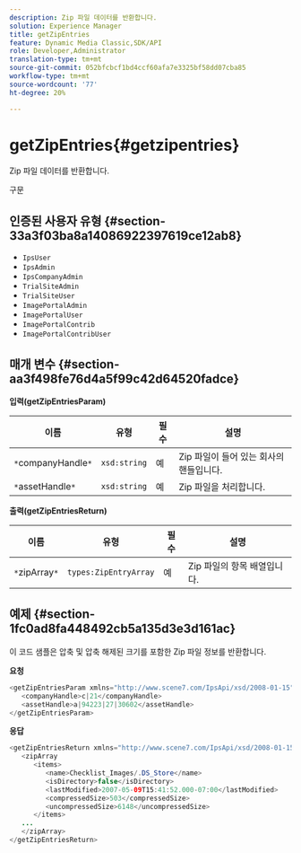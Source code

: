 ```yaml
---
description: Zip 파일 데이터를 반환합니다.
solution: Experience Manager
title: getZipEntries
feature: Dynamic Media Classic,SDK/API
role: Developer,Administrator
translation-type: tm+mt
source-git-commit: 052bfcbcf1bd4ccf60afa7e3325bf58dd07cba85
workflow-type: tm+mt
source-wordcount: '77'
ht-degree: 20%

---
```



# getZipEntries{#getzipentries}

Zip 파일 데이터를 반환합니다.

구문

## 인증된 사용자 유형 {#section-33a3f03ba8a14086922397619ce12ab8}

* `IpsUser`
* `IpsAdmin`
* `IpsCompanyAdmin`
* `TrialSiteAdmin`
* `TrialSiteUser`
* `ImagePortalAdmin`
* `ImagePortalUser`
* `ImagePortalContrib`
* `ImagePortalContribUser`

## 매개 변수 {#section-aa3f498fe76d4a5f99c42d64520fadce}

**입력(getZipEntriesParam)**

| 이름 | 유형 | 필수 | 설명 |
|---|---|---|---|
| `*`companyHandle`*` | `xsd:string` | 예 | Zip 파일이 들어 있는 회사의 핸들입니다. |
| `*`assetHandle`*` | `xsd:string` | 예 | Zip 파일을 처리합니다. |

**출력(getZipEntriesReturn)**

| 이름 | 유형 | 필수 | 설명 |
|---|---|---|---|
| `*`zipArray`*` | `types:ZipEntryArray` | 예 | Zip 파일의 항목 배열입니다. |

## 예제 {#section-1fc0ad8fa448492cb5a135d3e3d161ac}

이 코드 샘플은 압축 및 압축 해제된 크기를 포함한 Zip 파일 정보를 반환합니다.

**요청**

```java
<getZipEntriesParam xmlns="http://www.scene7.com/IpsApi/xsd/2008-01-15">
   <companyHandle>c|21</companyHandle>
   <assetHandle>a|94223|27|30602</assetHandle>
</getZipEntriesParam>
```

**응답**

```java
<getZipEntriesReturn xmlns="http://www.scene7.com/IpsApi/xsd/2008-01-15">
   <zipArray
      <items>
         <name>Checklist_Images/.DS_Store</name>
         <isDirectory>false</isDirectory>
         <lastModified>2007-05-09T15:41:52.000-07:00</lastModified>
         <compressedSize>503</compressedSize>
         <uncompressedSize>6148</uncompressedSize>
      </items>
   ...
   </zipArray>
</getZipEntriesReturn>
```

